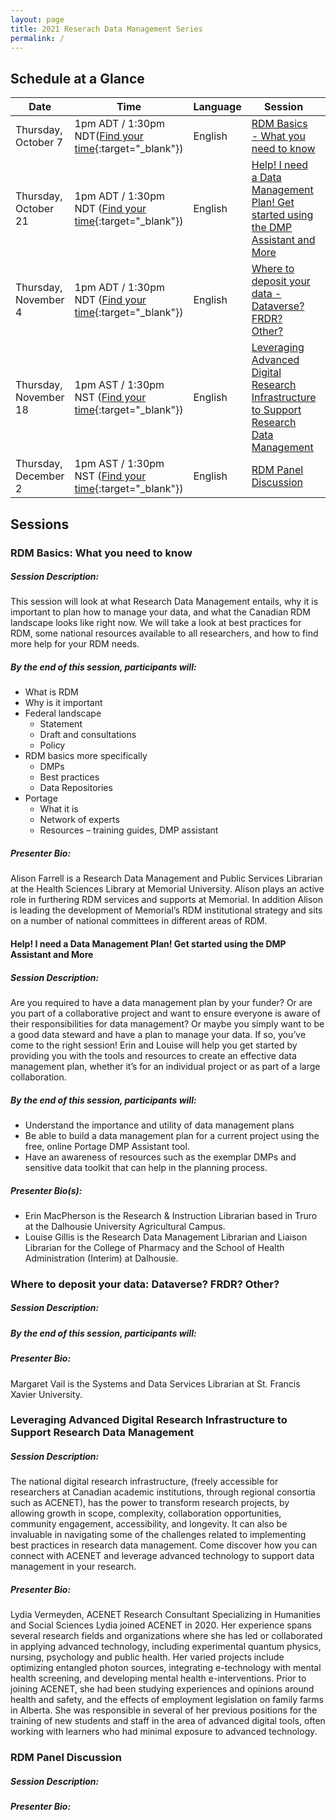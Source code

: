 ```yaml
---
layout: page
title: 2021 Reserach Data Management Series
permalink: /
---
```

## Schedule at a Glance

| Date | Time | Language | Session | Register |
| ---- | ---- | -------- | ------- | -------- |
| Thursday, October 7 | 1pm ADT / 1:30pm NDT([Find your time](https://dateful.com/time-zone-converter?t=1pm&d=2021-10-07&tz2=Atlantic-Daylight-Time-ADT){:target="_blank"}) | English | [RDM Basics - What you need to know](#basics) | [Register](https://stfx.libcal.com/calendar/caul/rdm-basics){:target="_blank"} |
| Thursday, October 21 | 1pm ADT / 1:30pm NDT ([Find your time](https://dateful.com/time-zone-converter?t=1pm&d=2021-10-21&tz2=Atlantic-Daylight-Time-ADT){:target="_blank"}) | English | [Help! I need a Data Management Plan! Get started using the DMP Assistant and More](#dmp) | [Register](https://stfx.libcal.com/calendar/caul/rdm-basics){:target="_blank"} |
| Thursday, November 4 | 1pm ADT / 1:30pm NDT ([Find your time](https://dateful.com/time-zone-converter?t=1pm&d=2021-11-04&tz2=Atlantic-Daylight-Time-ADT){:target="_blank"}) | English | [Where to deposit your data - Dataverse? FRDR? Other?](#dataverse) | [Register](https://stfx.libcal.com/calendar/caul/rdm-basics){:target="_blank"} |
| Thursday, November 18 | 1pm AST / 1:30pm NST ([Find your time](https://dateful.com/time-zone-converter?t=12pm&d=2021-11-18&tz2=Atlantic-Standard-Time-AST){:target="_blank"}) | English | [Leveraging Advanced Digital Research Infrastructure to Support Research Data Management](#cc) | [Register](https://stfx.libcal.com/calendar/caul/rdm-basics){:target="_blank"} |
| Thursday, December 2 | 1pm AST / 1:30pm NST ([Find your time](https://dateful.com/time-zone-converter?t=12pm&d=2021-12-02&tz2=Atlantic-Standard-Time-AST){:target="_blank"}) | English | [RDM Panel Discussion](#panel) | [Register](https://stfx.libcal.com/calendar/caul/rdm-basics){:target="_blank"} |

## Sessions

### <a id="basics"></a>RDM Basics: What you need to know

##### Session Description:  
This session will look at what Research Data Management entails, why it is important to plan how to manage your data, and what the Canadian RDM landscape looks like right now. We will take a look at best practices for RDM, some national resources available to all researchers, and how to find more help for your RDM needs. 

##### By the end of this session, participants will: 
- What is RDM
- Why is it important
- Federal landscape
    - Statement
     - Draft and consultations
    - Policy 
- RDM basics more specifically
    - DMPs
    - Best practices
    - Data Repositories
- Portage
    - What it is
    - Network of experts
    - Resources – training guides, DMP assistant 

##### Presenter Bio:
Alison Farrell is a Research Data Management and Public Services Librarian at the Health Sciences Library at Memorial University. Alison plays an active role in furthering RDM services and supports at Memorial. In addition Alison is leading the development of Memorial’s RDM institutional strategy and sits on a number of national committees in different areas of RDM.

#### <a id="dmp"></a>Help! I need a Data Management Plan! Get started using the DMP Assistant and More

##### Session Description:  
Are you required to have a data management plan by your funder? Or are you part of a collaborative project and want to ensure everyone is aware of their responsibilities for data management? Or maybe you simply want to be a good data steward and have a plan to manage your data. If so, you’ve come to the right session! Erin and Louise will help you get started by providing you with the tools and resources to create an effective data management plan, whether it’s for an individual project or as part of a large collaboration.  

##### By the end of this session, participants will: 
+ Understand the importance and utility of data management plans 
+ Be able to build a data management plan for a current project using the free, online Portage DMP Assistant tool.  
+ Have an awareness of resources such as the exemplar DMPs and sensitive data toolkit that can help in the planning process.  

##### Presenter Bio(s): 
+ Erin MacPherson is the Research & Instruction Librarian based in Truro at the Dalhousie University Agricultural Campus.   
+ Louise Gillis is the Research Data Management Librarian and Liaison Librarian for the College of Pharmacy and the School of Health Administration (Interim) at Dalhousie.

### <a id="dataverse"></a>Where to deposit your data: Dataverse? FRDR? Other?

##### Session Description:

##### By the end of this session, participants will: 

##### Presenter Bio:
Margaret Vail is the Systems and Data Services Librarian at St. Francis Xavier University.

### <a id="cc"></a>Leveraging Advanced Digital Research Infrastructure to Support Research Data Management

##### Session Description:  
The national digital research infrastructure, (freely accessible for researchers at Canadian academic institutions, through regional consortia such as  ACENET), has the power to transform research projects, by allowing growth in scope, complexity, collaboration opportunities, community engagement, accessibility, and longevity. It can also be invaluable in navigating some of the challenges related to implementing best practices in research data management. Come discover how you can connect with ACENET and leverage advanced technology to support data management in your research.

##### Presenter Bio:
Lydia Vermeyden, ACENET Research Consultant Specializing in Humanities and Social Sciences
Lydia joined ACENET in 2020. Her experience spans several research fields and organizations where she has led or collaborated in applying advanced technology, including experimental quantum physics, nursing, psychology and public health. Her varied projects include optimizing entangled photon sources, integrating e-technology with mental health screening, and developing mental health e-interventions. Prior to joining ACENET, she had been studying experiences and opinions around health and safety, and the effects of employment legislation on family farms in Alberta. She was responsible in several of her previous positions for the training of new students and staff in the area of advanced digital tools, often working with learners who had minimal exposure to advanced technology. 

### <a id="panel"></a>RDM Panel Discussion

##### Session Description:  


##### Presenter Bio:
